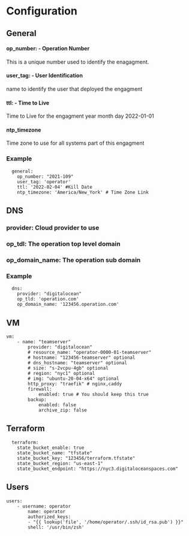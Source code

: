 # Configuration

## General
#### op_number: - Operation Number
This is a unique number used to identify the enagagment.
#### user_tag: - User Identification
name to identify the user that deployed the engagment
#### ttl: - Time to Live
Time to Live for the engagment year month day 2022-01-01

#### ntp_timezone
Time zone to use for all systems part of this engagment

### Example
```
  general:
    op_number: "2021-109"
    user_tag: 'operator'
    ttl: '2022-02-04' #Kill Date
    ntp_timezone: 'America/New_York' # Time Zone Link
```
## DNS
### provider: Cloud provider to use

### op_tdl: The operation top level domain 

### op_domain_name: The operation sub domain
### Example
```
  dns:
    provider: "digitalocean"
    op_tld: 'operation.com'
    op_domain_name: '123456.operation.com'
```
## VM

```
vm:
    - name: "teamserver"
        provider: "digitalocean"
        # resource_name: "operator-0000-01-teamserver"
        # hostname: "123456-teamserver" optional
        # dns_hostname: "teamserver" optional
        # size: "s-2vcpu-4gb" optional
        # region: "nyc1" optional
        # img: "ubuntu-20-04-x64" optional
        http_proxy: "traefik" # nginx,caddy
        firewall: 
            enabled: true # You should keep this true
        backup: 
            enabled: false
            archive_zip: false
```

## Terraform

```
  terraform:
    state_bucket_enable: true
    state_bucket_name: "tfstate"
    state_bucket_key: "123456/terraform.tfstate"
    state_bucket_region: "us-east-1"
    state_bucket_endpoint: "https://nyc3.digitaloceanspaces.com"
```
## Users

```
users:
    - username: operator
        name: operator
        authorized_keys:
        - "{{ lookup('file', '/home/operator/.ssh/id_rsa.pub') }}"
        shell: '/usr/bin/zsh'
```